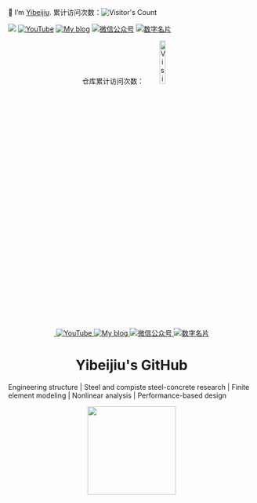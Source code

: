 🌱 I’m [Yibeijiu](https://github.com/zpy1160390580/).
累计访问次数：![Visitor's Count](https://profile-counter.glitch.me/zpy1160390580/count.svg)


![](https://komarev.com/ghpvc/?username=zpy1160390580&style=flat)
[![YouTube](https://img.shields.io/badge/YouTube-red?style=flat&logo=youtube&logoColor=white)](https://www.youtube.com/channel/UCJVQRKyjDVBWXFz7XyKZHFw)
[![My blog](https://img.shields.io/badge/My_Blog-blue)](https://www.cnblogs.com/yibeijiu)
[![微信公众号](https://img.shields.io/badge/Subscriptions-blue)](https://cdn.jsdelivr.net/gh/zpy1160390580/ybj-PicGo-picture-bed/images/OfficialAccounts/operate/查找公众号.png)
[![数字名片](https://img.shields.io/badge/Card-blue)](https://link3.cc/yibeijiu)


<p align="center">
  仓库累计访问次数：<img src="https://profile-counter.glitch.me/zpy1160390580/count.svg" alt="Visitor Count" width="15%"/><br>
  <a href="https://github.com/zpy1160390580" target="_blank" rel="noopener">
    <img src="https://komarev.com/ghpvc/?username=zpy1160390580&style=flat" alt=""/>
  </a>
  <a href="https://www.youtube.com/channel/UCJVQRKyjDVBWXFz7XyKZHFw" target="_blank" rel="noopener">
    <img src="https://img.shields.io/badge/YouTube-red?style=flat&logo=youtube&logoColor=white" alt="YouTube"/>
  </a>
  <a href="https://www.cnblogs.com/yibeijiu" target="_blank" rel="noopener">
    <img src="https://img.shields.io/badge/My_Blog-blue" alt="My blog"/>
  </a>
  <a href="https://cdn.jsdelivr.net/gh/zpy1160390580/ybj-PicGo-picture-bed/images/OfficialAccounts/operate/查找公众号.png" target="_blank" rel="noopener">
    <img src="https://img.shields.io/badge/Subscriptions-blue" alt="微信公众号"/>
  </a>
  <a href="https://link3.cc/yibeijiu" target="_blank" rel="noopener">
    <img src="https://img.shields.io/badge/Card-blue" alt="数字名片"/>
  </a>
</p>


 <h1 style="text-align: center;">Yibeijiu's GitHub</h1>

Engineering structure | Steel and compiste steel-concrete research | Finite element modeling | Nonlinear analysis | Performance-based design
    

<p style="text-align: center;>
<a href="https://github.com/zpy1160390580/">
  <img height="180em" src="https://github-readme-stats-sigma-five.vercel.app/api?username=zpy1160390580&&show_icons=true&title_color=ffffff&icon_color=ffdc40&text_color=ffffff&bg_color=151515">
</a>
</p>





<!--
## Hi there 👋
**zpy1160390580/zpy1160390580** is a ✨ _special_ ✨ repository because its `README.md` (this file) appears on your GitHub profile.

Here are some ideas to get you started:
  <img weight="180em" height="180em" src = "https://github-readme-stats-sigma-five.vercel.app/api/top-langs/?username=zpy1160390580&theme=buefy&layout=compact&title_color=ffffff&bg_color=151515&text_color=FFFEFE">
- 🔭 I’m currently working on ...
- 🌱 I’m currently learning ...
- 👯 I’m looking to collaborate on ...
- 🤔 I’m looking for help with ...
- 💬 Ask me about ...
- 📫 How to reach me: ...
- 😄 Pronouns: ...
- ⚡ Fun fact: ...
-->
